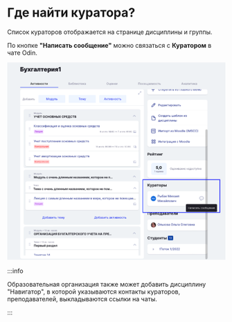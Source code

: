 # Где найти куратора?

Список кураторов отображается на странице дисциплины и группы.

По кнопке **"Написать сообщение"** можно связаться с **Куратором** в чате Odin.

![](<.gitbook/assets/image (99).png>)

:::info

Образовательная организация также может добавить дисциплину "Навигатор", в которой указываются контакты кураторов, преподавателей, выкладываются ссылки на чаты.&#x20;

:::
